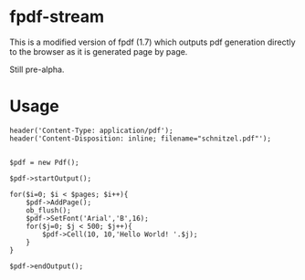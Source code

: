fpdf-stream
===========

This is a modified version of fpdf (1.7) which outputs pdf generation directly to the browser as it is generated page by page.

Still pre-alpha.

Usage
=====

    header('Content-Type: application/pdf');
    header('Content-Disposition: inline; filename="schnitzel.pdf"');


    $pdf = new Pdf();

    $pdf->startOutput();

    for($i=0; $i < $pages; $i++){
        $pdf->AddPage();
        ob_flush();
        $pdf->SetFont('Arial','B',16);
        for($j=0; $j < 500; $j++){
            $pdf->Cell(10, 10,'Hello World! '.$j);
        }
    }

    $pdf->endOutput();

